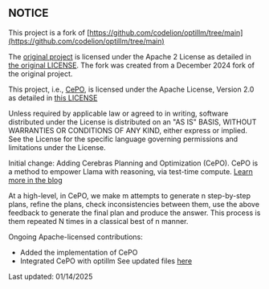 ## NOTICE

This project is a fork of [https://github.com/codelion/optillm/tree/main](https://github.com/codelion/optillm/tree/main)

The [original project](https://github.com/codelion/optillm/tree/main) is licensed under the Apache 2 License as detailed in [the original LICENSE](https://github.com/codelion/optillm/blob/main/LICENSE). The fork was created from a December 2024 fork of the original project.


This project, i.e., [CePO](https://github.com/CerebrasResearch/cb_optillm/tree/cepo), is licensed under the Apache License, Version 2.0 as detailed in [this LICENSE](./LICENSE)


Unless required by applicable law or agreed to in writing, software distributed under the License is distributed on an "AS IS" BASIS, WITHOUT WARRANTIES OR CONDITIONS OF ANY KIND, either express or implied. See the License for the specific language governing permissions and limitations under the License.

Initial change: 
Adding Cerebras Planning and Optimization (CePO). CePO is a method to empower Llama with reasoning, via test-time compute. [Learn more in the blog](https://cerebras.ai/blog/cepo)

At a high-level, in CePO, we make m attempts to generate n step-by-step plans, refine the plans, check inconsistencies between them, use the above feedback to generate the final plan and produce the answer. This process is them repeated N times in a classical best of n manner.

Ongoing Apache-licensed contributions:
* Added the implementation of CePO
* Integrated CePO with optillm
See updated files [here](https://github.com/codelion/optillm/compare/main...CerebrasResearch:cb_optillm:cepo)


Last updated: 01/14/2025
